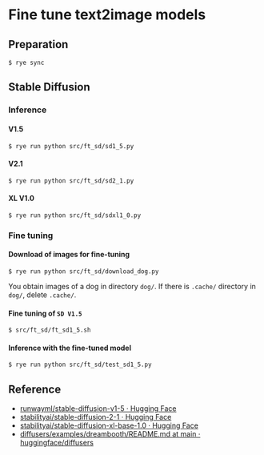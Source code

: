 # Fine tune text2image models

## Preparation

```shell
$ rye sync
```

## Stable Diffusion

### Inference

#### V1.5

```shell
$ rye run python src/ft_sd/sd1_5.py
```

#### V2.1

```shell
$ rye run python src/ft_sd/sd2_1.py
```

#### XL V1.0

```shell
$ rye run python src/ft_sd/sdxl1_0.py
```

### Fine tuning

#### Download of images for fine-tuning

```shell
$ rye run python src/ft_sd/download_dog.py
```

You obtain images of a dog in directory `dog/`.
If there is `.cache/` directory in `dog/`, delete `.cache/`.

#### Fine tuning of `SD V1.5`

```shell
$ src/ft_sd/ft_sd1_5.sh
```

#### Inference with the fine-tuned model

```shell
$ rye run python src/ft_sd/test_sd1_5.py
```

## Reference

- [runwayml/stable-diffusion-v1-5 · Hugging Face](https://huggingface.co/runwayml/stable-diffusion-v1-5)
- [stabilityai/stable-diffusion-2-1 · Hugging Face](https://huggingface.co/stabilityai/stable-diffusion-2-1)
- [stabilityai/stable-diffusion-xl-base-1.0 · Hugging Face](https://huggingface.co/stabilityai/stable-diffusion-xl-base-1.0)
- [diffusers/examples/dreambooth/README.md at main · huggingface/diffusers](https://github.com/huggingface/diffusers/blob/main/examples/dreambooth/README.md#training-with-low-rank-adaptation-of-large-language-models-lora)